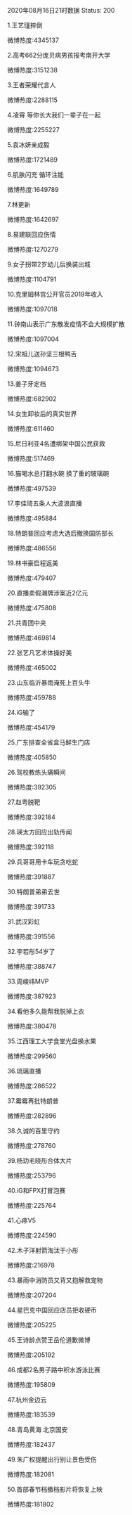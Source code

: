 2020年08月16日21时数据
Status: 200

1.王艺瑾摔倒

微博热度:4345137

2.高考662分庞贝病男孩报考南开大学

微博热度:3151238

3.王者荣耀代言人

微博热度:2288115

4.凌霄 等你长大我们一辈子在一起

微博热度:2255227

5.袁冰妍亲成毅

微博热度:1721489

6.肌肤闪充 循环注能

微博热度:1649789

7.林更新

微博热度:1642697

8.易建联回应伤情

微博热度:1270279

9.女子拐带2岁幼儿后换装出城

微博热度:1104791

10.克里姆林宫公开官员2019年收入

微博热度:1097018

11.钟南山表示广东散发疫情不会大规模扩散

微博热度:1097004

12.宋祖儿送孙坚三根鸭舌

微博热度:1094673

13.姜子牙定档

微博热度:682902

14.女生卸妆后的真实世界

微博热度:611460

15.尼日利亚4名遭绑架中国公民获救

微博热度:517469

16.猫喝水总打翻水碗 换了重的玻璃碗

微博热度:497539

17.李佳琦五条人大波浪直播

微博热度:495884

18.特朗普回应考虑大选后撤换国防部长

微博热度:486556

19.林书豪启程返美

微博热度:479407

20.直播卖假潮牌涉案近2亿元

微博热度:475808

21.共青团中央

微博热度:469814

22.张艺凡艺术体操好美

微博热度:465002

23.山东临沂暴雨淹死上百头牛

微博热度:459788

24.iG输了

微博热度:454179

25.广东排查全省盒马鲜生门店

微博热度:405850

26.驾校教练头痛瞬间

微博热度:392305

27.赵粤脱靶

微博热度:392184

28.瑛太方回应出轨传闻

微博热度:392118

29.兵哥哥用卡车玩贪吃蛇

微博热度:391887

30.特朗普弟弟去世

微博热度:391733

31.武汉彩虹

微博热度:391556

32.李若彤54岁了

微博热度:388747

33.周峻纬MVP

微博热度:387923

34.看他多久能帮我脱掉上衣

微博热度:380478

35.江西理工大学食堂光盘换水果

微博热度:299560

36.琉璃直播

微博热度:286522

37.霉霉再批特朗普

微博热度:282896

38.久诚的百里守约

微博热度:278760

39.杨玏毛晓彤合体大片

微博热度:253796

40.iG和FPX打冒泡赛

微博热度:225764

41.心疼V5

微博热度:224590

42.木子洋射箭淘汰于小彤

微博热度:216978

43.暴雨中消防员又背又抱解救宠物

微博热度:207204

44.星巴克中国回应店员拒收硬币

微博热度:205225

45.王诗龄点赞王岳伦道歉微博

微博热度:205192

46.成都2名男子路中积水游泳比赛

微博热度:195809

47.杭州金边云

微博热度:183539

48.青岛黄海 北京国安

微博热度:182437

49.朱广权提醒出行别让景色受伤

微博热度:182081

50.首部春节档撤档影片将恢复上映

微博热度:181802

